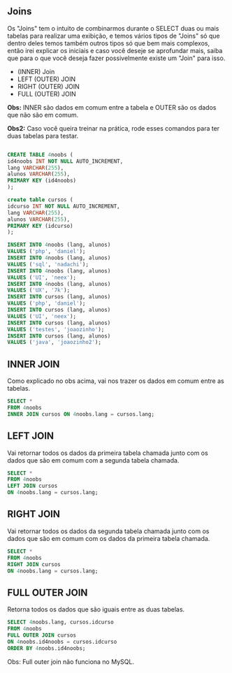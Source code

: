 ## **Joins**

Os "Joins" tem o intuito de combinarmos durante o SELECT duas ou mais tabelas para realizar uma exibição, e temos vários tipos de "Joins" só que dentro deles temos também outros tipos só que bem mais complexos, então irei explicar os iniciais e caso você deseje se aprofundar mais, saiba que para o que você deseja fazer possivelmente existe um "Join" para isso.

- (INNER) Join
- LEFT (OUTER) JOIN
- RIGHT (OUTER) JOIN
- FULL (OUTER) JOIN

**Obs:** INNER são dados em comum entre a tabela e OUTER são os dados que não são em comum. 

**Obs2:** Caso você queira treinar na prática, rode esses comandos para ter duas tabelas para testar.

``` SQL

CREATE TABLE 4noobs (
id4noobs INT NOT NULL AUTO_INCREMENT,
lang VARCHAR(255),
alunos VARCHAR(255),
PRIMARY KEY (id4noobs)
);

create table cursos (
idcurso INT NOT NULL AUTO_INCREMENT,
lang VARCHAR(255),
alunos VARCHAR(255),
PRIMARY KEY (idcurso)
);

INSERT INTO 4noobs (lang, alunos)
VALUES ('php', 'daniel');
INSERT INTO 4noobs (lang, alunos)
VALUES ('sql', 'nadachi');
INSERT INTO 4noobs (lang, alunos)
VALUES ('UI', 'neex');
INSERT INTO 4noobs (lang, alunos)
VALUES ('UX', '7k');
INSERT INTO cursos (lang, alunos)
VALUES ('php', 'daniel');
INSERT INTO cursos (lang, alunos)
VALUES ('UI', 'neex');
INSERT INTO cursos (lang, alunos)
VALUES ('testes', 'joaozinho');
INSERT INTO cursos (lang, alunos)
VALUES ('java', 'joaozinho2');

```

## **INNER JOIN**

Como explicado no obs acima, vai nos trazer os dados em comum entre as tabelas.

``` SQL
SELECT * 
FROM 4noobs
INNER JOIN cursos ON 4noobs.lang = cursos.lang;
```

## **LEFT JOIN**

Vai retornar todos os dados da primeira tabela chamada junto com os dados que são em comum com a segunda tabela chamada.

``` SQL
SELECT *
FROM 4noobs
LEFT JOIN cursos 
ON 4noobs.lang = cursos.lang;
```

## **RIGHT JOIN**

Vai retornar todos os dados da segunda tabela chamada junto com os dados que são em comum com os dados da primeira tabela chamada.

``` SQL
SELECT *
FROM 4noobs
RIGHT JOIN cursos 
ON 4noobs.lang = cursos.lang;
```

## **FULL OUTER JOIN**

Retorna todos os dados que são iguais entre as duas tabelas.

``` SQL
SELECT 4noobs.lang, cursos.idcurso 
FROM 4noobs
FULL OUTER JOIN cursos 
ON 4noobs.id4noobs = cursos.idcurso
ORDER BY 4noobs.id4noobs;
```

Obs: Full outer join não funciona no MySQL.